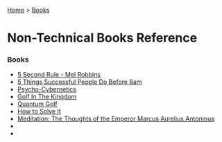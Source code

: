 [Home](../../) > [Books](../)

# Non-Technical Books Reference

### Books

- [5 Second Rule - Mel Robbins](5secondrule.md)
- [5 Things Successful People Do Before 8am]()
- [Psycho-Cybernetics]()
- [Golf In The Kingdom]()
- [Quantum Golf]()
- [How to Solve It]()
- [Meditation: The Thoughts of the Emperor Marcus Aurelius Antoninus]()
-
-
